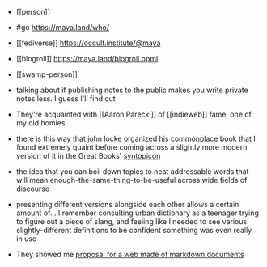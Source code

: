 * [[person]]
* #go https://maya.land/who/
* [[fediverse]] https://occult.institute/@maya
* [[blogroll]] https://maya.land/blogroll.opml
* [[swamp-person]]



* talking about if publishing notes to the public makes you write private notes less. I guess I'll find out
* They're acquainted with [[Aaron Parecki]] of [[indieweb]] fame, one of my old homies
* there is this way that [john locke](https://fs.blog/2014/07/john-locke-common-place-book/) organized his commonplace book that I found extremely quaint before coming across a slightly more modern version of it in the Great Books' [syntopicon](https://en.wikipedia.org/wiki/A_Syntopicon)
* the idea that you can boil down topics to neat addressable words that will mean enough-the-same-thing-to-be-useful across wide fields of discourse
* presenting different versions alongside each other allows a certain amount of... I remember consulting urban dictionary as a teenager trying to figure out a piece of slang, and feeling like I needed to see various slightly-different definitions to be confident something was even really in use
* They showed me  [proposal for a web made of markdown documents](https://macwright.com/2020/08/22/clean-starts-for-the-web.html?s=09 "https://macwright.com/2020/08/22/clean-starts-for-the-web.html?s=09")